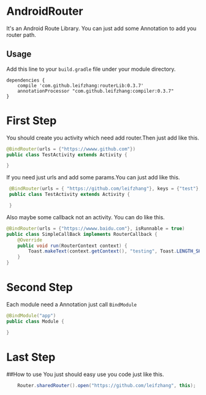 # AndroidRouter
It's an Android Route Library. You can just add some Annotation to add you router path.
## Usage
Add this line to your `build.gradle` file under your module directory. 
```
dependencies {
    compile 'com.github.leifzhang:routerLib:0.3.7'
    annotationProcessor "com.github.leifzhang:compiler:0.3.7"
}
```
# First Step
You should create you activity which need add router.Then just add like this.
```java 
@BindRouter(urls = {"https://wwww.github.com"})
public class TestActivity extends Activity {

}
```
If you need just urls and add some params.You can  just  add like this.
```java
 @BindRouter(urls = { "https://github.com/leifzhang"}, keys = {"test"}, values = {"value"})
 public class TestActivity extends Activity {

 }
```
Also maybe some callback not an activity. You can do like this.
```java
@BindRouter(urls = {"https://wwww.baidu.com"}, isRunnable = true)
public class SimpleCallBack implements RouterCallback {
    @Override
    public void run(RouterContext context) {
        Toast.makeText(context.getContext(), "testing", Toast.LENGTH_SHORT).show();
    }
}
```
# Second Step
Each module need a Annotation just call `BindModule`
```java
@BindModule("app")
public class Module {

}
```

# Last Step
##How to use
You just should easy use you code just like this.
```java
    Router.sharedRouter().open("https://github.com/leifzhang", this);
```

